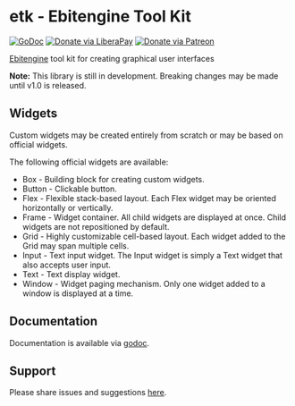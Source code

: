 # etk - Ebitengine Tool Kit
[![GoDoc](https://code.rocket9labs.com/tslocum/godoc-static/raw/branch/master/badge.svg)](https://docs.rocket9labs.com/code.rocket9labs.com/tslocum/etk)
[![Donate via LiberaPay](https://img.shields.io/liberapay/receives/rocket9labs.com.svg?logo=liberapay)](https://liberapay.com/rocket9labs.com)
[![Donate via Patreon](https://img.shields.io/badge/dynamic/json?color=%23e85b46&label=Patreon&query=data.attributes.patron_count&suffix=%20patrons&url=https%3A%2F%2Fwww.patreon.com%2Fapi%2Fcampaigns%2F5252223)](https://www.patreon.com/rocketnine)

[Ebitengine](https://github.com/hajimehoshi/ebiten) tool kit for creating graphical user interfaces

**Note:** This library is still in development. Breaking changes may be made until v1.0 is released.

## Widgets

Custom widgets may be created entirely from scratch or may be
based on official widgets.

The following official widgets are available:

- Box - Building block for creating custom widgets.
- Button - Clickable button.
- Flex - Flexible stack-based layout. Each Flex widget may be oriented horizontally or vertically.
- Frame - Widget container. All child widgets are displayed at once. Child widgets are not repositioned by default.
- Grid - Highly customizable cell-based layout. Each widget added to the Grid may span multiple cells.
- Input - Text input widget. The Input widget is simply a Text widget that also accepts user input.
- Text - Text display widget.
- Window - Widget paging mechanism. Only one widget added to a window is displayed at a time.

## Documentation

Documentation is available via [godoc](https://docs.rocket9labs.com/code.rocket9labs.com/tslocum/etk).

## Support

Please share issues and suggestions [here](https://code.rocket9labs.com/tslocum/etk/issues).

